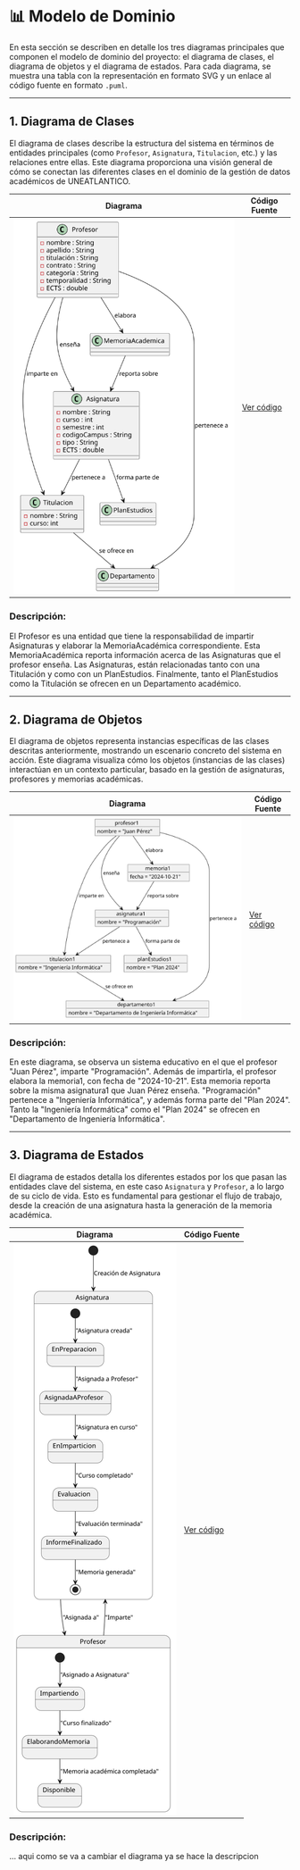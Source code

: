 # 📊 Modelo de Dominio

En esta sección se describen en detalle los tres diagramas principales que componen el modelo de dominio del proyecto: el diagrama de clases, el diagrama de objetos y el diagrama de estados. Para cada diagrama, se muestra una tabla con la representación en formato SVG y un enlace al código fuente en formato `.puml`.

---

## 1. Diagrama de Clases

El diagrama de clases describe la estructura del sistema en términos de entidades principales (como `Profesor`, `Asignatura`, `Titulacion`, etc.) y las relaciones entre ellas. Este diagrama proporciona una visión general de cómo se conectan las diferentes clases en el dominio de la gestión de datos académicos de UNEATLANTICO.

| Diagrama | Código Fuente |
|----------|---------------|
| ![Diagrama de Clases](/images/modelosUML/MdD/DiagramaConAtributos.svg) | [Ver código](/modelosUML/diagramaClases.puml) |

### Descripción:

El Profesor es una entidad que tiene la responsabilidad de impartir Asignaturas y elaborar la MemoriaAcadémica correspondiente. Esta MemoriaAcadémica reporta información acerca de las Asignaturas que el profesor enseña. Las Asignaturas, están relacionadas tanto con una Titulación y como con un PlanEstudios. Finalmente, tanto el PlanEstudios como la Titulación se ofrecen en un Departamento académico. 

---

## 2. Diagrama de Objetos

El diagrama de objetos representa instancias específicas de las clases descritas anteriormente, mostrando un escenario concreto del sistema en acción. Este diagrama visualiza cómo los objetos (instancias de las clases) interactúan en un contexto particular, basado en la gestión de asignaturas, profesores y memorias académicas.

| Diagrama | Código Fuente |
|----------|---------------|
| ![Diagrama de Objetos](/images/modelosUML/MdD/diagramaObjetos.svg) | [Ver código](/modelosUML/diagramaObjetos.puml) |

### Descripción:

En este diagrama, se observa un sistema educativo en el que el profesor "Juan Pérez", imparte "Programación". Además de impartirla, el profesor elabora la memoria1, con fecha de "2024-10-21". Esta memoria reporta sobre la misma asignatura1 que Juan Pérez enseña. "Programación" pertenece a  "Ingeniería Informática", y además forma parte del "Plan 2024". Tanto la "Ingeniería Informática" como el "Plan 2024" se ofrecen en "Departamento de Ingeniería Informática".

---

## 3. Diagrama de Estados

El diagrama de estados detalla los diferentes estados por los que pasan las entidades clave del sistema, en este caso `Asignatura` y `Profesor`, a lo largo de su ciclo de vida. Esto es fundamental para gestionar el flujo de trabajo, desde la creación de una asignatura hasta la generación de la memoria académica.

| Diagrama | Código Fuente |
|----------|---------------|
| ![Diagrama de Estados](/images/modelosUML/MdD/diagramaEstados.svg) | [Ver código](/modelosUML/diagramaEstados.puml) |

### Descripción:
 ...   aqui como se va a cambiar el diagrama ya se hace la descripcion